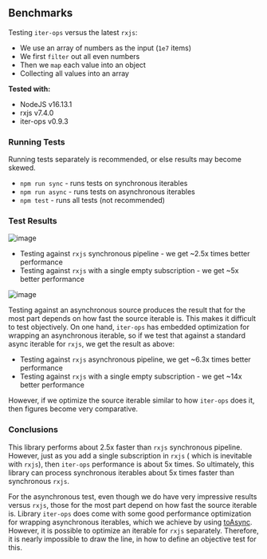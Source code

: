 Benchmarks
----------

Testing `iter-ops` versus the latest `rxjs`:

* We use an array of numbers as the input (`1e7` items)
* We first `filter` out all even numbers
* Then we `map` each value into an object
* Collecting all values into an array

**Tested with:**

* NodeJS v16.13.1
* rxjs v7.4.0
* iter-ops v0.9.3

### Running Tests

Running tests separately is recommended, or else results may become skewed.

* `npm run sync` - runs tests on synchronous iterables
* `npm run async` - runs tests on asynchronous iterables
* `npm test` - runs all tests (not recommended)

### Test Results

![image](https://user-images.githubusercontent.com/5108906/146110938-246e612a-8e38-45f4-bf85-c10e2e100fc7.png)

* Testing against `rxjs` synchronous pipeline - we get ~2.5x times better performance
* Testing against `rxjs` with a single empty subscription - we get ~5x better performance

![image](https://user-images.githubusercontent.com/5108906/146110969-d436a200-4f94-4a20-9336-8db0e6306336.png)

Testing against an asynchronous source produces the result that for the most part depends on how fast the source iterable
is. This makes it difficult to test objectively. On one hand, `iter-ops`
has embedded optimization for wrapping an asynchronous iterable, so if we test that against a standard async iterable
for `rxjs`, we get the result as above:

* Testing against `rxjs` asynchronous pipeline, we get ~6.3x times better performance
* Testing against `rxjs` with a single empty subscription - we get ~14x better performance

However, if we optimize the source iterable similar to how `iter-ops` does it, then figures become very comparative.

### Conclusions

This library performs about 2.5x faster than `rxjs` synchronous pipeline. However, just as you add a single subscription
in `rxjs` (
which is inevitable with `rxjs`), then `iter-ops` performance is about 5x times. So ultimately, this library can process
synchronous iterables about 5x times faster than synchronous `rxjs`.

For the asynchronous test, even though we do have very impressive results versus `rxjs`, those for the most part depend
on how fast the source iterable is. Library `iter-ops` does come with some good performance optimization for wrapping
asynchronous iterables, which we achieve by using [toAsync]. However, it is possible to optimize an iterable for `rxjs`
separately. Therefore, it is nearly impossible to draw the line, in how to define an objective test for this.

[toAsync]:https://vitaly-t.github.io/iter-ops/index.html#toAsync
